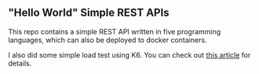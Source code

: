 ## "Hello World" Simple REST APIs

This repo contains a simple REST API written in five programming languages, which can also be deployed to docker containers.

I also did some simple load test using K6. You can check out [this article](https://alankrantas.medium.com/just-a-simple-load-test-of-rest-apis-written-in-python-javascript-java-golang-and-rust-e9ebec0c8d36) for details.
